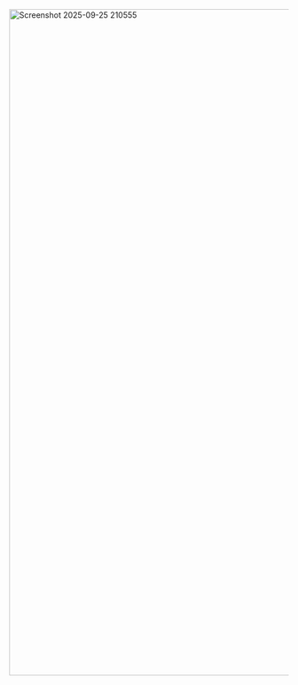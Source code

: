 <img width="1920" height="1200" alt="Screenshot 2025-09-25 210555" src="https://github.com/user-attachments/assets/d6fe530b-e9e8-4b67-a2d4-91b41d64671e" />
